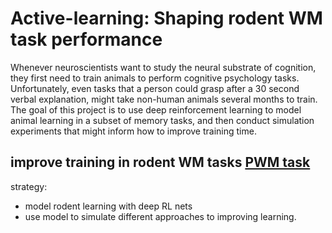 # Active-learning: Shaping rodent WM task performance
Whenever neuroscientists want to study the neural substrate of cognition, they first need to train animals to perform cognitive psychology tasks. Unfortunately, even tasks that a person could grasp after a 30 second verbal explanation, might take non-human animals several months to train. The goal of this project is to use deep reinforcement learning to model animal learning in a subset of memory tasks, and then conduct simulation experiments that might inform how to improve training time. 

## improve training in rodent WM tasks [PWM task](https://www.nature.com/articles/nature25510)
strategy: 
* model rodent learning with deep RL nets 
* use model to simulate different approaches to improving learning.

